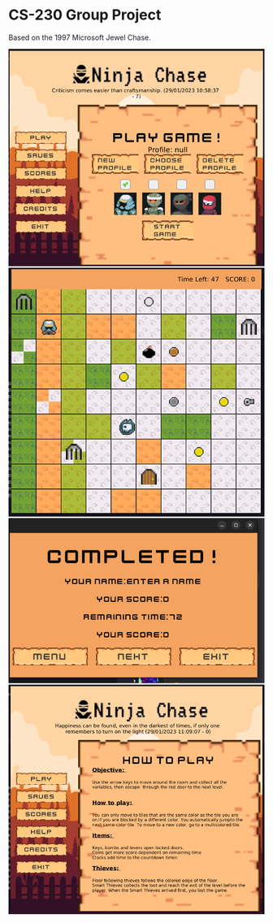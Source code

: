 # CS-230 Group Project

Based on the 1997 Microsoft Jewel Chase.

![ScreenShot](homeScreen.png)
![ScreenShot](gamePlay.png)
![ScreenShot](completeScreen.png)
![image](howToPlay.png)

